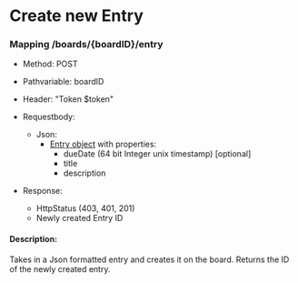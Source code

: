 # Create new Entry

### Mapping /boards/{boardID}/entry

* Method: POST

* Pathvariable: boardID

* Header: "Token $token"

* Requestbody:
    * Json:
        * [Entry object](../objects/entry.md) with properties:
            * dueDate (64 bit Integer unix timestamp) [optional]
            * title
            * description

* Response:
    * HttpStatus (403, 401, 201)
    * Newly created Entry ID

#### Description:

Takes in a Json formatted entry and creates it on the board. Returns the ID of the newly created entry.